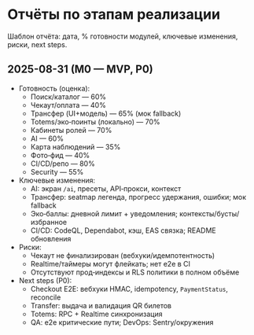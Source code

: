 # Отчёты по этапам реализации

Шаблон отчёта: дата, % готовности модулей, ключевые изменения, риски, next steps.

## 2025-08-31 (M0 — MVP, P0)
- Готовность (оценка):
  - Поиск/каталог — 60%
  - Чекаут/оплата — 40%
  - Трансфер (UI+модель) — 65% (мок fallback)
  - Totems/эко‑поинты (локально) — 70%
  - Кабинеты ролей — 70%
  - AI — 60%
  - Карта наблюдений — 35%
  - Фото‑фид — 40%
  - CI/CD/репо — 80%
  - Security — 55%
- Ключевые изменения:
  - AI: экран `/ai`, пресеты, API‑прокси, контекст
  - Трансфер: seatmap легенда, прогресс удержания, ошибки; мок fallback
  - Эко‑баллы: дневной лимит + уведомления; контексты/бусты/избранное
  - CI/CD: CodeQL, Dependabot, кэш, EAS связка; README обновления
- Риски:
  - Чекаут не финализирован (вебхуки/идемпотентность)
  - Realtime/таймеры могут флейкать; нет e2e в CI
  - Отсутствуют прод‑индексы и RLS политики в полном объёме
- Next steps (P0):
  - Checkout E2E: вебхуки HMAC, idempotency, `PaymentStatus`, reconcile
  - Transfer: выдача и валидация QR билетов
  - Totems: RPC + Realtime синхронизация
  - QA: e2e критические пути; DevOps: Sentry/окружения